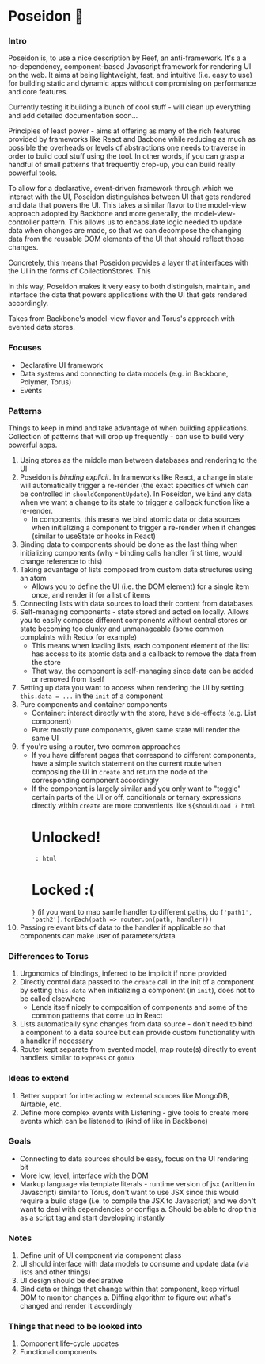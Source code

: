 # Poseidon  🔱
### Intro
Poseidon is, to use a nice description by Reef, an anti-framework. It's a a no-dependency, component-based Javascript framework for rendering UI on the web. It aims at being lightweight, fast, and intuitive (i.e. easy to use) for building static and dynamic apps without compromising on performance and core features.

Currently testing it building a bunch of cool stuff - will clean up everything and add detailed documentation soon...

Principles of least power - aims at offering as many of the rich features provided by frameworks like React and Bacbone while reducing as much as possible the overheads or levels of abstractions one needs to traverse in order to build cool stuff using the tool. In other words, if you can grasp a handful of small patterns that frequently crop-up, you can build really powerful tools. 

To allow for a declarative, event-driven framework through which we interact with the UI, Poseidon distinguishes between UI that gets rendered and data that powers the UI. This takes a similar flavor to the model-view approach adopted by Backbone and more generally, the model-view-controller pattern. This allows us to encapsulate logic needed to update data when changes are made, so that we can decompose the changing data from the reusable DOM elements of the UI that should reflect those changes. 

Concretely, this means that Poseidon provides a layer that interfaces with the UI in the forms of CollectionStores. This 

In this way, Poseidon makes it very easy to both distinguish, maintain, and interface the data that powers applications with the UI that gets rendered accordingly. 

Takes from Backbone's model-view flavor and Torus's approach with evented data stores.

### Focuses
- Declarative UI framework
- Data systems and connecting to data models (e.g. in Backbone, Polymer, Torus)
- Events

### Patterns
Things to keep in mind and take advantage of when building applications. Collection of patterns that will crop up frequently - can use to build very powerful apps.
1. Using stores as the middle man between databases and rendering to the UI
2. Poseidon is *binding explicit*. In frameworks like React, a change in state will automatically trigger a re-render (the exact specifics of which can be controlled in `shouldComponentUpdate`). In Poseidon, we `bind` any data when we want a change to its state to trigger a callback function like a re-render.
    - In components, this means we bind atomic data or data sources when initializing a component to trigger a re-render when it changes (similar to useState or hooks in React)
3. Binding data to components should be done as the last thing when initializing components
    (why - binding calls handler first time, would change reference to this)
4. Taking advantage of lists composed from custom data structures using an atom
    - Allows you to define the UI (i.e. the DOM element) for a single item once, and render it for a list of items
5. Connecting lists with data sources to load their content from databases
6. Self-managing components - state stored and acted on locally. Allows you to easily compose different components without 
central stores or state becoming too clunky and unmanageable (some common complaints with Redux for example)
    - This means when loading lists, each component element of the list has access to its atomic data and a callback to remove the data from the store
    - That way, the component is self-managing since data can be added or removed from itself
7. Setting up data you want to access when rendering the UI by setting `this.data = ...` in the `init` of a component
8. Pure components and container components 
    - Container: interact directly with the store, have side-effects (e.g. List component)
    - Pure: mostly pure components, given same state will render the same UI
9. If you're using a router, two common approaches
    - If you have different pages that correspond to different components, have a simple switch statement on the current route
    when composing the UI in `create` and return the node of the corresponding component accordingly
    - If the component is largely similar and you only want to "toggle" certain parts of the UI or off, conditionals or ternary expressions directly within `create` are more convenients like
    `${shouldLoad ? html`<h1>Unlocked!</h1>` : html`<h1>Locked :( </h1>`}`
    (if you want to map samle handler to different paths, do `['path1', 'path2'].forEach(path => router.on(path, handler)))`
10. Passing relevant bits of data to the handler if applicable so that components can make user of parameters/data 

### Differences to Torus
1. Urgonomics of bindings, inferred to be implicit if none provided
2. Directly control data passed to the `create` call in the init of a component by setting `this.data` when initializing a component (in `init`), does not to be called elsewhere 
    - Lends itself nicely to composition of components and some of the common patterns that come up in React 
3. Lists automatically sync changes from data source - don't need to bind a component to a data source but can provide 
custom functionality with a handler if necessary
4. Router kept separate from evented model, map route(s) directly to event handlers similar to `Express` or `gomux`


### Ideas to extend
1. Better support for interacting w. external sources like MongoDB, Airtable, etc. 
2. Define more complex events with Listening - give tools to create more events which can be listened to (kind of like in Backbone)


### Goals
- Connecting to data sources should be easy, focus on the UI rendering bit
- More low, level, interface with the DOM
- Markup language via template literals - runtime version of jsx (written in Javascript) similar to Torus, don't want to use JSX since this would require a build stage (i.e. to compile the JSX to Javascript) and we don't want to deal with dependencies or configs
    a. Should be able to drop this as a script tag and start developing instantly 

### Notes
1. Define unit of UI component via component class
2. UI should interface with data models to consume and update data (via lists and other things)
3. UI design should be declarative
4. Bind data or things that change within that component, keep virtual DOM to monitor changes 
    a. Diffing algorithm to figure out what's changed and render it accordingly


### Things that need to be looked into
1. Component life-cycle updates
2. Functional components
